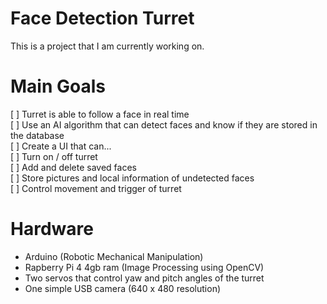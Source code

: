 # Face Detection Turret

This is a project that I am currently working on.

# Main Goals

[ ] Turret is able to follow a face in real time  
[ ] Use an AI algorithm that can detect faces and know if they are stored in the database  
[ ] Create a UI that can...  
  [ ] Turn on / off turret  
  [ ] Add and delete saved faces  
  [ ] Store pictures and local information of undetected faces  
  [ ] Control movement and trigger of turret  

# Hardware

- Arduino (Robotic Mechanical Manipulation)
- Rapberry Pi 4 4gb ram (Image Processing using OpenCV)
- Two servos that control yaw and pitch angles of the turret
- One simple USB camera (640 x 480 resolution)
